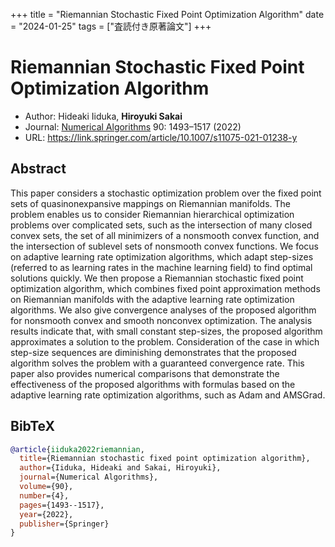 +++
title = "Riemannian Stochastic Fixed Point Optimization Algorithm"
date = "2024-01-25"
tags = ["査読付き原著論文"]
+++

# Riemannian Stochastic Fixed Point Optimization Algorithm
- Author: Hideaki Iiduka, **Hiroyuki Sakai**
- Journal: [Numerical Algorithms](https://link.springer.com/journal/11075) 90: 1493–1517 (2022)
- URL: https://link.springer.com/article/10.1007/s11075-021-01238-y

## Abstract
This paper considers a stochastic optimization problem over the fixed point sets of quasinonexpansive mappings on Riemannian manifolds. The problem enables us to consider Riemannian hierarchical optimization problems over complicated sets, such as the intersection of many closed convex sets, the set of all minimizers of a nonsmooth convex function, and the intersection of sublevel sets of nonsmooth convex functions. We focus on adaptive learning rate optimization algorithms, which adapt step-sizes (referred to as learning rates in the machine learning field) to find optimal solutions quickly. We then propose a Riemannian stochastic fixed point optimization algorithm, which combines fixed point approximation methods on Riemannian manifolds with the adaptive learning rate optimization algorithms. We also give convergence analyses of the proposed algorithm for nonsmooth convex and smooth nonconvex optimization. The analysis results indicate that, with small constant step-sizes, the proposed algorithm approximates a solution to the problem. Consideration of the case in which step-size sequences are diminishing demonstrates that the proposed algorithm solves the problem with a guaranteed convergence rate. This paper also provides numerical comparisons that demonstrate the effectiveness of the proposed algorithms with formulas based on the adaptive learning rate optimization algorithms, such as Adam and AMSGrad.

## BibTeX
```bibtex
@article{iiduka2022riemannian,
  title={Riemannian stochastic fixed point optimization algorithm},
  author={Iiduka, Hideaki and Sakai, Hiroyuki},
  journal={Numerical Algorithms},
  volume={90},
  number={4},
  pages={1493--1517},
  year={2022},
  publisher={Springer}
}
```